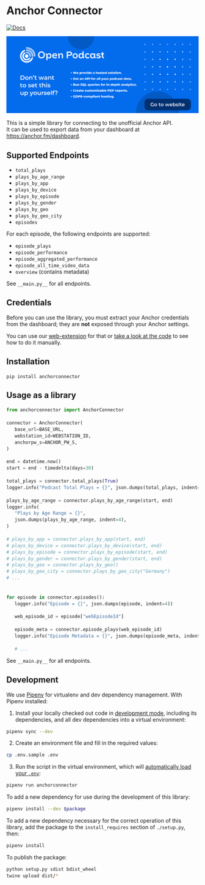 # Anchor Connector

[![Docs](https://readthedocs.org/projects/anchor-connector/badge?version=latest)](https://anchor-connector.readthedocs.io)

[![OpenPodcast Banner](https://raw.githubusercontent.com/openpodcast/banner/main/openpodcast-banner.png)](https://openpodcast.app/)

This is a simple library for connecting to the unofficial Anchor API.  
It can be used to export data from your dashboard at
https://anchor.fm/dashboard.

## Supported Endpoints

- `total_plays`
- `plays_by_age_range`
- `plays_by_app`
- `plays_by_device`
- `plays_by_episode`
- `plays_by_gender`
- `plays_by_geo`
- `plays_by_geo_city`
- `episodes`

For each episode, the following endpoints are supported:

- `episode_plays`
- `episode_performance`
- `episode_aggregated_performance`
- `episode_all_time_video_data`
- `overview` (contains metadata)

See `__main.py__` for all endpoints.

## Credentials

Before you can use the library, you must extract your Anchor credentials from the dashboard;
they are **not** exposed through your Anchor settings.

You can use our [web-extension](https://github.com/openpodcast/web-extension) for that
or [take a look at the code](https://github.com/openpodcast/web-extension/blob/47fd44723caf6e8a4660f244814f316cdcf19c4c/src/openpodcast.js) to see how to do it manually.

## Installation

```
pip install anchorconnector
```

## Usage as a library

```python
from anchorconnector import AnchorConnector

connector = AnchorConnector(
   base_url=BASE_URL,
   webstation_id=WEBSTATION_ID,
   anchorpw_s=ANCHOR_PW_S,
)

end = datetime.now()
start = end - timedelta(days=30)

total_plays = connector.total_plays(True)
logger.info("Podcast Total Plays = {}", json.dumps(total_plays, indent=4))

plays_by_age_range = connector.plays_by_age_range(start, end)
logger.info(
   "Plays by Age Range = {}",
   json.dumps(plays_by_age_range, indent=4),
)

# plays_by_app = connector.plays_by_app(start, end)
# plays_by_device = connector.plays_by_device(start, end)
# plays_by_episode = connector.plays_by_episode(start, end)
# plays_by_gender = connector.plays_by_gender(start, end)
# plays_by_geo = connector.plays_by_geo()
# plays_by_geo_city = connector.plays_by_geo_city("Germany")
# ...


for episode in connector.episodes():
   logger.info("Episode = {}", json.dumps(episode, indent=4))

   web_episode_id = episode["webEpisodeId"]

   episode_meta = connector.episode_plays(web_episode_id)
   logger.info("Episode Metadata = {}", json.dumps(episode_meta, indent=4))

   # ...
```

See `__main.py__` for all endpoints.

## Development

We use [Pipenv] for virtualenv and dev dependency management. With Pipenv
installed:

1. Install your locally checked out code in [development mode], including its
   dependencies, and all dev dependencies into a virtual environment:

```sh
pipenv sync --dev
```

2. Create an environment file and fill in the required values:

```sh
cp .env.sample .env
```

3. Run the script in the virtual environment, which will [automatically load
   your `.env`][env]:

```sh
pipenv run anchorconnector
```

To add a new dependency for use during the development of this library:

```sh
pipenv install --dev $package
```

To add a new dependency necessary for the correct operation of this library, add
the package to the `install_requires` section of `./setup.py`, then:

```sh
pipenv install
```

To publish the package:

```sh
python setup.py sdist bdist_wheel
twine upload dist/*
```

[pipenv]: https://pipenv.pypa.io/en/latest/index.html#install-pipenv-today
[development mode]: https://setuptools.pypa.io/en/latest/userguide/development_mode.html
[env]: https://pipenv.pypa.io/en/latest/advanced/#automatic-loading-of-env
